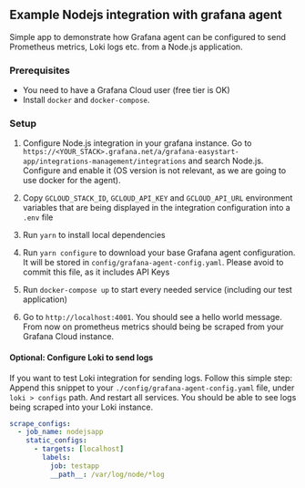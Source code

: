 ## Example Nodejs integration with grafana agent

Simple app to demonstrate how Grafana agent can be configured to send Prometheus metrics, Loki logs
etc. from a Node.js application.

### Prerequisites

- You need to have a Grafana Cloud user (free tier is OK)
- Install `docker` and `docker-compose`.

### Setup

1. Configure Node.js integration in your grafana instance.
   Go to `https://<YOUR_STACK>.grafana.net/a/grafana-easystart-app/integrations-management/integrations`
   and search Node.js. Configure and enable it (OS version is not relevant, as we are going to
   use docker for the agent).

2. Copy `GCLOUD_STACK_ID`, `GCLOUD_API_KEY` and `GCLOUD_API_URL` environment variables that are
   being displayed in the integration configuration into a `.env` file

3. Run `yarn` to install local dependencies

4. Run `yarn configure` to download your base Grafana agent configuration. It will be stored
   in `config/grafana-agent-config.yaml`. Please avoid to commit this file, as it includes API Keys

5. Run `docker-compose up` to start every needed service (including our test application)

6. Go to `http://localhost:4001`. You should see a hello world message. From now on prometheus metrics
   should being be scraped from your Grafana Cloud instance.

#### Optional: Configure Loki to send logs

If you want to test Loki integration for sending logs. Follow this simple step:
Append this snippet to your `./config/grafana-agent-config.yaml` file, under `loki > configs` path. And
restart all services. You should be able to see logs being scraped into your Loki instance.

```yaml
scrape_configs:
  - job_name: nodejsapp
    static_configs:
      - targets: [localhost]
        labels:
          job: testapp
          __path__: /var/log/node/*log
```
